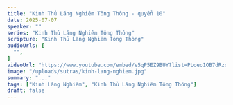 ```yaml
---
title: "Kinh Thủ Lăng Nghiêm Tông Thông - quyển 10"
date: 2025-07-07
speaker: ""
series: "Kinh Thủ Lăng Nghiêm Tông Thông"
scripture: "Kinh Thủ Lăng Nghiêm Tông Thông"
audioUrls: [
  "",
]
videoUrl: "https://www.youtube.com/embed/e5qP5EZ9BUY?list=PLoeo1OB7dRzqZ1C1-pPW9js8iB5CpxGmE"
image: "/uploads/sutras/kinh-lang-nghiem.jpg"
summary: "..."
tags: ["Kinh Lăng Nghiêm", "Kinh Thủ Lăng Nghiêm Tông Thông"]
draft: false
---
```


